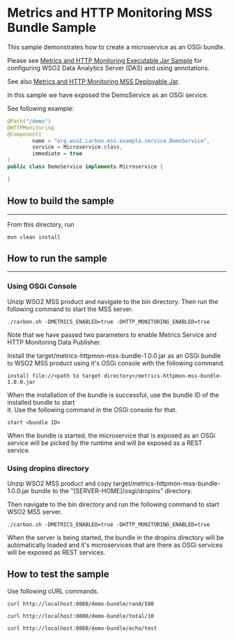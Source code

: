 # Metrics and HTTP Monitoring MSS Bundle Sample

This sample demonstrates how to create a microservice as an OSGi bundle.

Please see [Metrics and HTTP Monitoring Executable Jar Sample](../metrics-httpmon-mss-lite) for configuring WSO2 Data Analytics Server (DAS) and using annotations.

See also [Metrics and HTTP Monitoring MSS Deployable Jar](../metrics-httpmon-mss-deployable-jar).

In this sample we have exposed the DemoService as an OSGi service.

See following example:

```java
@Path("/demo")
@HTTPMonitoring
@Component(
        name = "org.wso2.carbon.mss.example.service.DemoService",
        service = Microservice.class,
        immediate = true
)
public class DemoService implements Microservice {

}
```

## How to build the sample
------------------------------------------

From this directory, run

```
mvn clean install
```

## How to run the sample
------------------------------------------

### Using OSGi Console

Unzip WSO2 MSS product and navigate to the bin directory. Then run the following command to start the MSS server.
```
./carbon.sh -DMETRICS_ENABLED=true -DHTTP_MONITORING_ENABLED=true
```

Note that we have passed two parameters to enable Metrics Service and HTTP Monitoring Data Publisher.

Install the target/metrics-httpmon-mss-bundle-1.0.0.jar as an OSGi bundle to WSO2 MSS product using it's 
OSGi console with the following command.

```
install file://<path to target directory>/metrics-httpmon-mss-bundle-1.0.0.jar
```

When the installation of the bundle is successful, use the bundle ID of the installed bundle to start  
it. Use the following command in the OSGi console for that.

```
start <bundle ID>
```

When the bundle is started, the microservice that is exposed as an OSGi service will be picked by the runtime and 
will be exposed as a REST service.

### Using dropins directory
Unzip WSO2 MSS product and copy target/metrics-httpmon-mss-bundle-1.0.0.jar bundle to the 
"[SERVER-HOME]/osgi/dropins" directory.

Then navigate to the bin directory and run the following command to start WSO2 MSS server.
```
./carbon.sh -DMETRICS_ENABLED=true -DHTTP_MONITORING_ENABLED=true
```
When the server is being started, the bundle in the dropins directory will be automatically 
loaded and it's microservices that are there as OSGi services will be exposed as REST services.


## How to test the sample

Use following cURL commands.
```
curl http://localhost:8080/demo-bundle/rand/500

curl http://localhost:8080/demo-bundle/total/10

curl http://localhost:8080/demo-bundle/echo/test

```